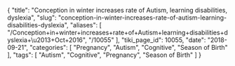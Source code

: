 {
    "title": "Conception in winter increases rate of Autism, learning disabilities, dyslexia",
    "slug": "conception-in-winter-increases-rate-of-autism-learning-disabilities-dyslexia",
    "aliases": [
        "/Conception+in+winter+increases+rate+of+Autism+learning+disabilities+dyslexia+\u2013+Oct+2016",
        "/10055"
    ],
    "tiki_page_id": 10055,
    "date": "2018-09-21",
    "categories": [
        "Pregnancy",
        "Autism",
        "Cognitive",
        "Season of Birth"
    ],
    "tags": [
        "Autism",
        "Cognitive",
        "Pregnancy",
        "Season of Birth"
    ]
}